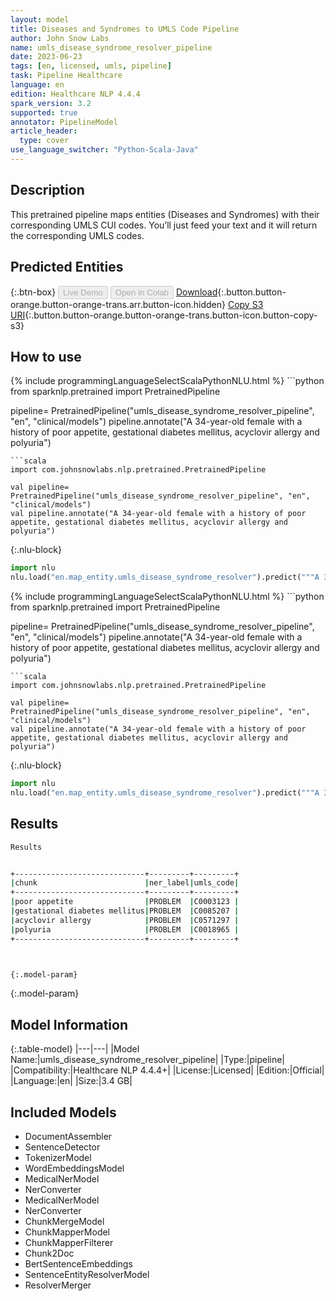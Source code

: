 ```yaml
---
layout: model
title: Diseases and Syndromes to UMLS Code Pipeline
author: John Snow Labs
name: umls_disease_syndrome_resolver_pipeline
date: 2023-06-23
tags: [en, licensed, umls, pipeline]
task: Pipeline Healthcare
language: en
edition: Healthcare NLP 4.4.4
spark_version: 3.2
supported: true
annotator: PipelineModel
article_header:
  type: cover
use_language_switcher: "Python-Scala-Java"
---
```


## Description

This pretrained pipeline maps entities (Diseases and Syndromes) with their corresponding UMLS CUI codes. You’ll just feed your text and it will return the corresponding UMLS codes.

## Predicted Entities



{:.btn-box}
<button class="button button-orange" disabled>Live Demo</button>
<button class="button button-orange" disabled>Open in Colab</button>
[Download](https://s3.amazonaws.com/auxdata.johnsnowlabs.com/clinical/models/umls_disease_syndrome_resolver_pipeline_en_4.4.4_3.2_1687523572119.zip){:.button.button-orange.button-orange-trans.arr.button-icon.hidden}
[Copy S3 URI](s3://auxdata.johnsnowlabs.com/clinical/models/umls_disease_syndrome_resolver_pipeline_en_4.4.4_3.2_1687523572119.zip){:.button.button-orange.button-orange-trans.button-icon.button-copy-s3}

## How to use

<div class="tabs-box" markdown="1">
{% include programmingLanguageSelectScalaPythonNLU.html %}
```python
from sparknlp.pretrained import PretrainedPipeline

pipeline= PretrainedPipeline("umls_disease_syndrome_resolver_pipeline", "en", "clinical/models")
pipeline.annotate("A 34-year-old female with a history of poor appetite, gestational diabetes mellitus, acyclovir allergy and polyuria")

```
```scala
import com.johnsnowlabs.nlp.pretrained.PretrainedPipeline

val pipeline= PretrainedPipeline("umls_disease_syndrome_resolver_pipeline", "en", "clinical/models")
val pipeline.annotate("A 34-year-old female with a history of poor appetite, gestational diabetes mellitus, acyclovir allergy and polyuria")

```


{:.nlu-block}
```python
import nlu
nlu.load("en.map_entity.umls_disease_syndrome_resolver").predict("""A 34-year-old female with a history of poor appetite, gestational diabetes mellitus, acyclovir allergy and polyuria""")
```

</div>

<div class="tabs-box" markdown="1">
{% include programmingLanguageSelectScalaPythonNLU.html %}
```python
from sparknlp.pretrained import PretrainedPipeline

pipeline= PretrainedPipeline("umls_disease_syndrome_resolver_pipeline", "en", "clinical/models")
pipeline.annotate("A 34-year-old female with a history of poor appetite, gestational diabetes mellitus, acyclovir allergy and polyuria")
```
```scala
import com.johnsnowlabs.nlp.pretrained.PretrainedPipeline

val pipeline= PretrainedPipeline("umls_disease_syndrome_resolver_pipeline", "en", "clinical/models")
val pipeline.annotate("A 34-year-old female with a history of poor appetite, gestational diabetes mellitus, acyclovir allergy and polyuria")
```

{:.nlu-block}
```python
import nlu
nlu.load("en.map_entity.umls_disease_syndrome_resolver").predict("""A 34-year-old female with a history of poor appetite, gestational diabetes mellitus, acyclovir allergy and polyuria""")
```
</div>

## Results

```bash
Results


+-----------------------------+---------+---------+
|chunk                        |ner_label|umls_code|
+-----------------------------+---------+---------+
|poor appetite                |PROBLEM  |C0003123 |
|gestational diabetes mellitus|PROBLEM  |C0085207 |
|acyclovir allergy            |PROBLEM  |C0571297 |
|polyuria                     |PROBLEM  |C0018965 |
+-----------------------------+---------+---------+



{:.model-param}
```

{:.model-param}
## Model Information

{:.table-model}
|---|---|
|Model Name:|umls_disease_syndrome_resolver_pipeline|
|Type:|pipeline|
|Compatibility:|Healthcare NLP 4.4.4+|
|License:|Licensed|
|Edition:|Official|
|Language:|en|
|Size:|3.4 GB|

## Included Models

- DocumentAssembler
- SentenceDetector
- TokenizerModel
- WordEmbeddingsModel
- MedicalNerModel
- NerConverter
- MedicalNerModel
- NerConverter
- ChunkMergeModel
- ChunkMapperModel
- ChunkMapperFilterer
- Chunk2Doc
- BertSentenceEmbeddings
- SentenceEntityResolverModel
- ResolverMerger